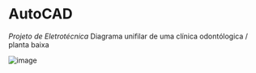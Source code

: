 # AutoCAD

*Projeto de Eletrotécnica*
Diagrama unifilar de uma clínica odontólogica / planta baixa

![image](https://user-images.githubusercontent.com/83102320/133255886-16c08882-9aad-4e5a-9477-657ecc24fff1.png)
